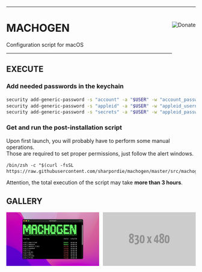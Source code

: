 <hr><div>
<a href="https://ko-fi.com/sharpordie" target="_blank"><img align="right" height="91px" alt="Donate" src="https://user-images.githubusercontent.com/72373746/204102533-cc38d6db-cdd6-471b-ad08-1b6d5f7ea96f.png"></a>
<h1>MACHOGEN</h1>
<p>Configuration script for macOS</p>
</div><hr>

## EXECUTE

### Add needed passwords in the keychain

```sh
security add-generic-password -s "account" -a "$USER" -w "account_password"
security add-generic-password -s "appleid" -a "$USER" -w "appleid_username"
security add-generic-password -s "secrets" -a "$USER" -w "appleid_password"
```

### Get and run the post-installation script

Upon first launch, you will probably have to perform some manual operations.  
Those are required to set proper permissions, just follow the alert windows.

```shell
/bin/zsh -c "$(curl -fsSL https://raw.githubusercontent.com/sharpordie/machogen/master/src/machogen.sh)"
```

Attention, the total execution of the script may take **more than 3 hours**.

## GALLERY

<a href="assets/img1.png"><img src="assets/img1.png" width="49%"/></a><a><img src="assets/none.png" width="2%"/></a><a href="assets/img2.png"><img src="assets/img2.png" width="49%"/></a>
